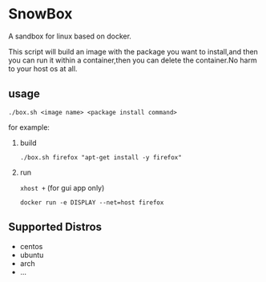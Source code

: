 # SnowBox
A sandbox for linux based on docker.

This script will build an image with the package you want to install,and then
you can run it within a container,then you can delete the container.No harm to your
host os at all.

## usage
`./box.sh <image name> <package install command>`

for example:

1. build

   `./box.sh firefox "apt-get install -y firefox"`

2. run

    `xhost +` (for gui app only)

    `docker run -e DISPLAY --net=host firefox`


## Supported Distros

- centos
- ubuntu
- arch
- ...

